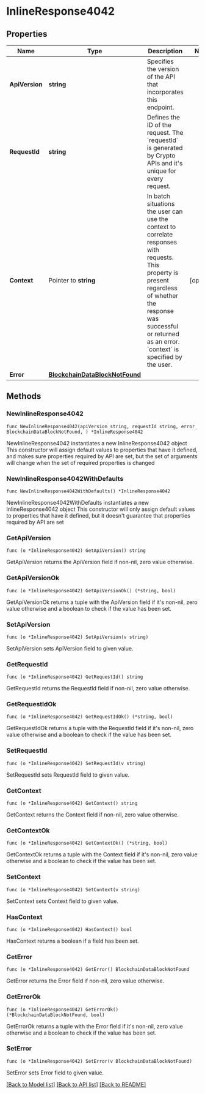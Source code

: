 # InlineResponse4042

## Properties

Name | Type | Description | Notes
------------ | ------------- | ------------- | -------------
**ApiVersion** | **string** | Specifies the version of the API that incorporates this endpoint. | 
**RequestId** | **string** | Defines the ID of the request. The &#x60;requestId&#x60; is generated by Crypto APIs and it&#39;s unique for every request. | 
**Context** | Pointer to **string** | In batch situations the user can use the context to correlate responses with requests. This property is present regardless of whether the response was successful or returned as an error. &#x60;context&#x60; is specified by the user. | [optional] 
**Error** | [**BlockchainDataBlockNotFound**](BlockchainDataBlockNotFound.md) |  | 

## Methods

### NewInlineResponse4042

`func NewInlineResponse4042(apiVersion string, requestId string, error_ BlockchainDataBlockNotFound, ) *InlineResponse4042`

NewInlineResponse4042 instantiates a new InlineResponse4042 object
This constructor will assign default values to properties that have it defined,
and makes sure properties required by API are set, but the set of arguments
will change when the set of required properties is changed

### NewInlineResponse4042WithDefaults

`func NewInlineResponse4042WithDefaults() *InlineResponse4042`

NewInlineResponse4042WithDefaults instantiates a new InlineResponse4042 object
This constructor will only assign default values to properties that have it defined,
but it doesn't guarantee that properties required by API are set

### GetApiVersion

`func (o *InlineResponse4042) GetApiVersion() string`

GetApiVersion returns the ApiVersion field if non-nil, zero value otherwise.

### GetApiVersionOk

`func (o *InlineResponse4042) GetApiVersionOk() (*string, bool)`

GetApiVersionOk returns a tuple with the ApiVersion field if it's non-nil, zero value otherwise
and a boolean to check if the value has been set.

### SetApiVersion

`func (o *InlineResponse4042) SetApiVersion(v string)`

SetApiVersion sets ApiVersion field to given value.


### GetRequestId

`func (o *InlineResponse4042) GetRequestId() string`

GetRequestId returns the RequestId field if non-nil, zero value otherwise.

### GetRequestIdOk

`func (o *InlineResponse4042) GetRequestIdOk() (*string, bool)`

GetRequestIdOk returns a tuple with the RequestId field if it's non-nil, zero value otherwise
and a boolean to check if the value has been set.

### SetRequestId

`func (o *InlineResponse4042) SetRequestId(v string)`

SetRequestId sets RequestId field to given value.


### GetContext

`func (o *InlineResponse4042) GetContext() string`

GetContext returns the Context field if non-nil, zero value otherwise.

### GetContextOk

`func (o *InlineResponse4042) GetContextOk() (*string, bool)`

GetContextOk returns a tuple with the Context field if it's non-nil, zero value otherwise
and a boolean to check if the value has been set.

### SetContext

`func (o *InlineResponse4042) SetContext(v string)`

SetContext sets Context field to given value.

### HasContext

`func (o *InlineResponse4042) HasContext() bool`

HasContext returns a boolean if a field has been set.

### GetError

`func (o *InlineResponse4042) GetError() BlockchainDataBlockNotFound`

GetError returns the Error field if non-nil, zero value otherwise.

### GetErrorOk

`func (o *InlineResponse4042) GetErrorOk() (*BlockchainDataBlockNotFound, bool)`

GetErrorOk returns a tuple with the Error field if it's non-nil, zero value otherwise
and a boolean to check if the value has been set.

### SetError

`func (o *InlineResponse4042) SetError(v BlockchainDataBlockNotFound)`

SetError sets Error field to given value.



[[Back to Model list]](../README.md#documentation-for-models) [[Back to API list]](../README.md#documentation-for-api-endpoints) [[Back to README]](../README.md)


